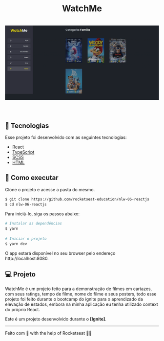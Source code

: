 <h1 align="center">
  WatchMe
</h1>


<h1 align="center">
    <img alt="WatchMe" src="https://github.com/davisllv/watchMe/blob/main/public/Recording%202022-01-14%20at%2007.17.29.gif?raw=true" />
</h1>

<br>

## 🧪 Tecnologias

Esse projeto foi desenvolvido com as seguintes tecnologias:

- [React](https://reactjs.org)
- [TypeScript](https://www.typescriptlang.org/)
- [SCSS](https://sass-lang.com/)
- [HTML](https://developer.mozilla.org/pt-BR/docs/Web/HTML)


## 🚀 Como executar

Clone o projeto e acesse a pasta do mesmo.

```bash
$ git clone https://github.com/rocketseat-education/nlw-06-reactjs
$ cd nlw-06-reactjs
```

Para iniciá-lo, siga os passos abaixo:
```bash
# Instalar as dependências
$ yarn

# Iniciar o projeto
$ yarn dev
```
O app estará disponível no seu browser pelo endereço http://localhost:8080.


## 💻 Projeto

WatchMe é um projeto feito para a demonstração de filmes em cartazes, com seus ratings, tempo de filme, nome do filme e seus posters, todo esse projeto foi feito durante o bootcamp do ignite para o aprendizado da elevação de estados, embora na minha aplicação eu tenha utilizado context do próprio React.

Este é um projeto desenvolvido durante o **[Ignite]**.

---

Feito com 💜 with the help of Rocketseat 👋🏻 

